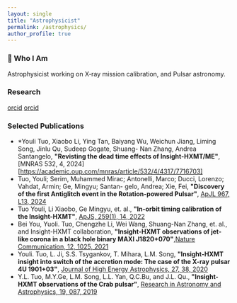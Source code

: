 ```yaml
---
layout: single
title: "Astrophysicist"
permalink: /astrophysics/
author_profile: true
---
```


### 🌠 Who I Am  
Astrophysicist working on X‑ray mission calibration, and Pulsar astronomy.

### Research  
[orcid](https://orcid.org/0000-0003-3127-0110)
[orcid](https://orcid.org/0000-0003-3127-0110)

### Selected Publications  
- *Youli Tuo, Xiaobo Li, Ying Tan, Baiyang Wu, Weichun Jiang, Liming Song, Jinlu Qu, Sudeep Gogate, Shuang-
Nan Zhang, Andrea Santangelo, **"Revisting the dead time effects of Insight-HXMT/ME"**, [MNRAS 532, 4, 2024][https://academic.oup.com/mnras/article/532/4/4317/7716703]
- Tuo, Youli; Serim, Muhammed Mirac; Antonelli, Marco; Ducci, Lorenzo; Vahdat, Armin; Ge, Mingyu; Santan-
  gelo, Andrea; Xie, Fei, **"Discovery of the first Antiglitch event in the Rotation-powered Pulsar"**, [ApJL 967, L13, 2024](https://iopscience.iop.org/article/10.3847/2041-8213/ad4488)
- Tuo Youli, Li Xiaobo, Ge Mingyu, et. al., **"In-orbit timing calibration of the Insight-HXMT"**, [ApJS, 259(1), 14, 2022](https://iopscience.iop.org/article/10.3847/1538-4365/ac4250)
- Bei You, Yuoli. Tuo, Chengzhe Li, Wei Wang, Shuang-Nan Zhang, et. al., and Insight-HXMT collaboration, **"Insight-HXMT observations of jet-like corona in a black hole binary MAXI J1820+070"**,[Nature Communication, 12, 1025, 2021](https://www.nature.com/articles/s41467-021-21169-5)
- Youli. Tuo, L. Ji, S.S. Tsygankov, T. Mihara, L.M. Song, **"Insight-HXMT insight into switch of the accretion mode: The case of the X-ray**
  **pulsar 4U 1901+03"**, [Journal of High Energy Astrophysics, 27, 38, 2020](https://www.sciencedirect.com/science/article/pii/S2214404820300276?via%3Dihub)
- Y.L. Tuo, M.Y.Ge, L.M. Song, L.L. Yan, Q.C.Bu, and J.L. Qu., **"Insight-HXMT observations of the Crab pulsar"**, [Research in Astronomy and Astrophysics, 19, 087, 2019](https://iopscience.iop.org/article/10.3847/1538-4357/aad911)


